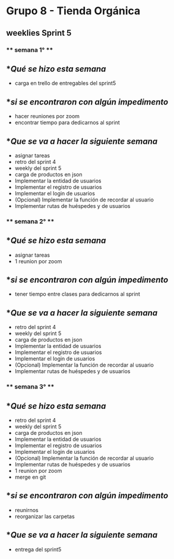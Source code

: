 # **Grupo 8 - Tienda Orgánica**

## weeklies Sprint 5

### ** semana 1° **

##  **Qué se hizo esta semana*
- carga en trello de entregables del sprint5



## **si se encontraron con algún impedimento*
- hacer reuniones por zoom
- encontrar tiempo para dedicarnos al sprint 

## **Que se va a hacer la siguiente semana*
- asignar tareas
- retro del sprint 4
- weekly del sprint 5
- carga de productos en json
- Implementar la entidad de usuarios
- Implementar el registro de usuarios
- Implementar el login de usuarios
- (Opcional) Implementar la función de recordar al usuario
- Implementar rutas de huéspedes y de usuarios


### ** semana 2° **

##  **Qué se hizo esta semana*
- asignar tareas
- 1 reunion por zoom


## **si se encontraron con algún impedimento*
- tener tiempo entre clases para dedicarnos al sprint

## **Que se va a hacer la siguiente semana*
- retro del sprint 4
- weekly del sprint 5
- carga de productos en json
- Implementar la entidad de usuarios
- Implementar el registro de usuarios
- Implementar el login de usuarios
- (Opcional) Implementar la función de recordar al usuario
- Implementar rutas de huéspedes y de usuarios

### ** semana 3° **

##  **Qué se hizo esta semana*
- retro del sprint 4
- weekly del sprint 5
- carga de productos en json
- Implementar la entidad de usuarios
- Implementar el registro de usuarios
- Implementar el login de usuarios
- (Opcional) Implementar la función de recordar al usuario
- Implementar rutas de huéspedes y de usuarios
- 1 reunion por zoom
- merge en git

## **si se encontraron con algún impedimento*
- reunirnos
- reorganizar las carpetas

## **Que se va a hacer la siguiente semana*
- entrega del sprint5